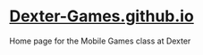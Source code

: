 # [Dexter-Games.github.io](https://dexter-games.github.io/)
Home page for the Mobile Games class at Dexter